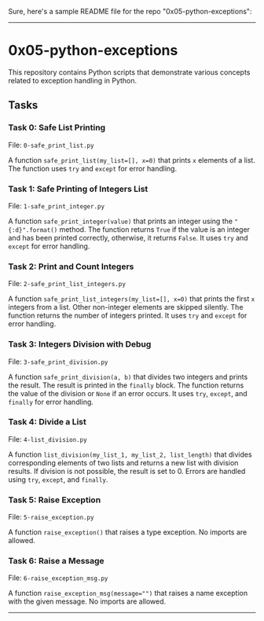 Sure, here's a sample README file for the repo "0x05-python-exceptions":

---

# 0x05-python-exceptions

This repository contains Python scripts that demonstrate various concepts related to exception handling in Python.

## Tasks

### Task 0: Safe List Printing

File: `0-safe_print_list.py`

A function `safe_print_list(my_list=[], x=0)` that prints `x` elements of a list. The function uses `try` and `except` for error handling.

### Task 1: Safe Printing of Integers List

File: `1-safe_print_integer.py`

A function `safe_print_integer(value)` that prints an integer using the `"{:d}".format()` method. The function returns `True` if the value is an integer and has been printed correctly, otherwise, it returns `False`. It uses `try` and `except` for error handling.

### Task 2: Print and Count Integers

File: `2-safe_print_list_integers.py`

A function `safe_print_list_integers(my_list=[], x=0)` that prints the first `x` integers from a list. Other non-integer elements are skipped silently. The function returns the number of integers printed. It uses `try` and `except` for error handling.

### Task 3: Integers Division with Debug

File: `3-safe_print_division.py`

A function `safe_print_division(a, b)` that divides two integers and prints the result. The result is printed in the `finally` block. The function returns the value of the division or `None` if an error occurs. It uses `try`, `except`, and `finally` for error handling.

### Task 4: Divide a List

File: `4-list_division.py`

A function `list_division(my_list_1, my_list_2, list_length)` that divides corresponding elements of two lists and returns a new list with division results. If division is not possible, the result is set to 0. Errors are handled using `try`, `except`, and `finally`.

### Task 5: Raise Exception

File: `5-raise_exception.py`

A function `raise_exception()` that raises a type exception. No imports are allowed.

### Task 6: Raise a Message

File: `6-raise_exception_msg.py`

A function `raise_exception_msg(message="")` that raises a name exception with the given message. No imports are allowed.

---
